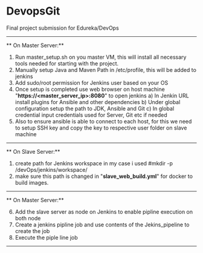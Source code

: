 # DevopsGit
Final project submission for Edureka/DevOps

------------------------------------------------------------------------------------------------------
**
On Master Server:**
1) Run master_setup.sh on you master VM, this will install all necessary tools needed for starting with the project.
2) Manually setup Java and Maven Path in /etc/profile, this will be added to jenkins
3) Add sudo/root permission for Jenkins user based on your OS
4) Once setup is completed use web browser on host machine "**https://<master_server_ip>:8080**" to open jenkins
    a) In Jenkin URL install plugins for Ansible and other dependencies
    b) Under global configuration setup the path to JDK, Ansible and Git
    c) In global credential input credentials used for Server, Git etc if needed
5) Also to ensure ansible is able to connect to each host, for this we need to setup SSH key and copy the key to respective user folder on slave machine

------------------------------------------------------------------------------------------------------

**
On Slave Server:**
1) create path for Jenkins workspace in my case i used
    #mkdir -p /devOps/jenkins/workspace/
2) make sure this path is changed in "**slave_web_build.yml**" for docker to build images.

------------------------------------------------------------------------------------------------------
**
On Master Server:**

6) Add the slave server as node on Jenkins to enable pipline execution on both node
7) Create a jenkins pipline job and use contents of the Jekins_pipeline to create the job
8) Execute the piple line job
------------------------------------------------------------------------------------------------------

